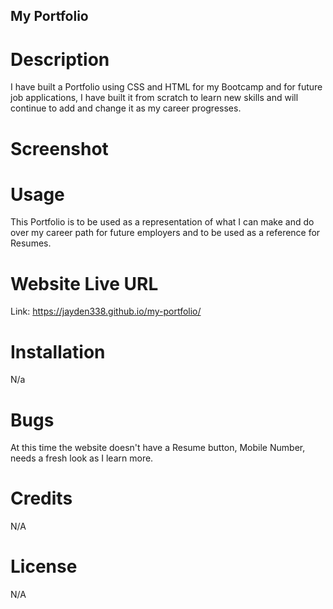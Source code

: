 ## My Portfolio

# Description 

I have built a Portfolio using CSS and HTML for my Bootcamp and for future job applications, I have built it from scratch to learn new skills and will continue to add and change it as my career progresses. 

# Screenshot

# Usage 

This Portfolio is to be used as a representation of what I can make and do over my career path for future employers and to be used as a reference for Resumes. 

# Website Live URL 

Link: https://jayden338.github.io/my-portfolio/ 

# Installation 

N/a 

# Bugs 

At this time the website doesn't have a Resume button, Mobile Number, needs a fresh look as I learn more. 

# Credits

N/A 

# License 

N/A
